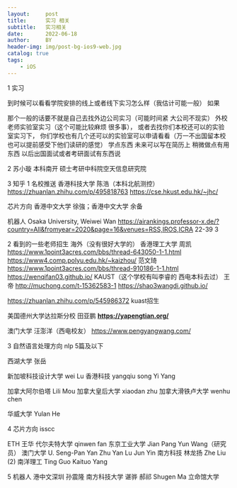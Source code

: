 ```yaml
---
layout:     post
title:      实习 相关
subtitle:   实习相关
date:       2022-06-18
author:     BY
header-img: img/post-bg-ios9-web.jpg
catalog: true
tags:
    - iOS
---
```

1 实习

到时候可以看看学院安排的线上或者线下实习怎么样（我估计可能一般） 如果

那个一般的话要不就是自己去找外边公司实习（可能时间紧 大公司不现实）
外校老师实验室实习（这个可能比较麻烦 很多事），
或者去找你们本校还可以的实验室实习下，
你们学校也有几个还可以的实验室可以申请看看（万一不出国留本校也可以提前感受下他们读研的感觉）
学点东西 未来可以写在简历上 稍微做点有用东西 以后出国面试或者考研面试有东西说

2 苏小璇 本科南开  硕士考研中科院空天信息研究院


3 
知乎
1 名校推送
香港科技大学 
陈浩（本科北航测控）
https://zhuanlan.zhihu.com/p/495818763
https://cse.hkust.edu.hk/~jhc/

芯片方向 香港中文大学 徐強；香港中文大学 余备


机器人 Osaka University,  Weiwei Wan 
 https://airankings.professor-x.de/?country=All&fromyear=2020&page=16&venues=RSS,IROS,ICRA
22-39 3 


2 看到的一些老师招生 海外（没有很好大学的）
香港理工大学
周凯
https://www.1point3acres.com/bbs/thread-643050-1-1.html
https://www4.comp.polyu.edu.hk/~kaizhou/
范文琦
https://www.1point3acres.com/bbs/thread-910186-1-1.html
https://wenqifan03.github.io/
KAUST（这个学校有叫李睿的 西电本科去过）
王帝
http://muchong.com/t-15362583-1
https://shao3wangdi.github.io/

https://zhuanlan.zhihu.com/p/545986372 kuast招生

美国德州大学达拉斯分校 田亚鹏 
**https://yapengtian.org/**

澳门大学
汪澎洋（西电校友）
https://www.pengyangwang.com/




3 自然语言处理方向
nlp 5篇及以下

西湖大学 张岳

新加坡科技设计大学 wei Lu
香港科技 yangqiu song  Yi Yang

加拿大阿尔伯塔 ‪Lili Mou
加拿大皇后大学 xiaodan zhu
加拿大滑铁卢大学 wenhu chen

华威大学 Yulan He

4 芯片方向 isscc

ETH  王华
代尔夫特大学 qinwen fan
东京工业大学 Jian Pang Yun Wang（研究员）
澳门大学  U. Seng-Pan  Yan Zhu Yan Lu Jun Yin
南方科技 林龙扬
Zhe Liu (2) 南洋理工 Ting Guo   Kaituo Yang


5 机器人
港中文深圳 孙震隆
南方科技大学 谌骅 郝祁
Shugen Ma 立命馆大学





